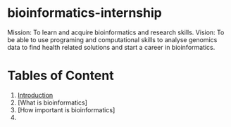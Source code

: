 # bioinformatics-internship
Mission: To learn and acquire bioinformatics and research skills. 
Vision: To be able to use programing and computational skills to analyse genomics data to find health related solutions and start a career in bioinformatics. 


# Tables of Content
1. [Introduction](https://github.com/okeyoallan/bioinformatics-internship/blob/main/introduction-to-bioinformatics.md)
2. [What is bioinformatics]
3. [How important is bioinformatics]
4. 
